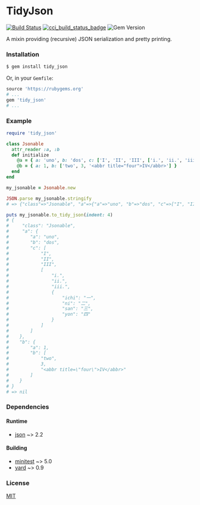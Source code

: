 # TidyJson

[![Build Status][travis_build_status_badge]][travis_build_status]  [![cci_build_status_badge]][cci_build_status]  ![Gem Version][gem_version_badge]

A mixin providing (recursive) JSON serialization and pretty printing.

### Installation

```bash
$ gem install tidy_json
```

Or, in your `Gemfile`:

```ruby
source 'https://rubygems.org'
# ...
gem 'tidy_json'
# ...
```

### Example

```ruby
require 'tidy_json'

class Jsonable
  attr_reader :a, :b
  def initialize
    @a = { a: 'uno', b: 'dos', c: ['I', 'II', 'III', ['i.', 'ii.', 'iii.', { 'ichi': "\u{4e00}", 'ni': "\u{4e8c}", 'san': "\u{4e09}", 'yon': "\u{56db}" }]] }
    @b = { a: 1, b: ['two', 3, '<abbr title="four">IV</abbr>'] }
  end
end

my_jsonable = Jsonable.new

JSON.parse my_jsonable.stringify
# => {"class"=>"Jsonable", "a"=>{"a"=>"uno", "b"=>"dos", "c"=>["I", "II", "III", ["i.", "ii.", "iii.", {"ichi"=>"一", "ni"=>"二", "san"=>"三", "yon"=>"四"}]]}, "b"=>{"a"=>1, "b"=>["two", 3, "<abbr title=\"four\">IV</abbr>"]}}

puts my_jsonable.to_tidy_json(indent: 4)
# {
#     "class": "Jsonable",
#     "a": {
#        "a": "uno",
#        "b": "dos",
#        "c": [
#            "I",
#            "II",
#            "III",
#            [
#                "i.",
#                "ii.",
#                "iii.",
#                {
#                    "ichi": "一",
#                    "ni": "二",
#                    "san": "三",
#                    "yon": "四"
#                }
#            ]
#        ]
#    },
#    "b": {
#        "a": 1,
#        "b": [
#            "two",
#            3,
#            "<abbr title=\"four\">IV</abbr>"
#        ]
#    }
# }
# => nil
```

### Dependencies

#### Runtime
- [json](https://rubygems.org/gems/json) ~> 2.2

#### Building
- [minitest](https://rubygems.org/gems/minitest) ~> 5.0
- [yard](https://rubygems.org/gems/yard) ~> 0.9

### License
[MIT](https://opensource.org/licenses/MIT)


[travis_build_status]: https://travis-ci.com/rdipardo/tidy_json
[cci_build_status]: https://circleci.com/gh/rdipardo/tidy_json
[cci_build_status_badge]: https://circleci.com/gh/rdipardo/tidy_json.svg?style=svg
[travis_build_status_badge]: https://travis-ci.com/rdipardo/tidy_json.svg
[gem_version_badge]: https://img.shields.io/gem/v/tidy_json
